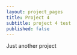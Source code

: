 ```yaml
---
layout: project_pages
title: Project 4
subtitle: project 4 test
published: false
---
```



Just another project
